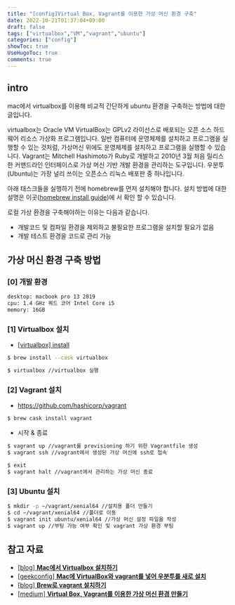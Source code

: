 ```yaml
---
title: "[config]Virtual Box, Vagrant를 이용한 가상 머신 환경 구축"
date: 2022-10-21T01:37:04+09:00
draft: false
tags: ["virtualbox","VM","vagrant","ubuntu"]
categories: ["config"]
showToc: true
UseHugoToc: true
comments: true
---
```

## intro
mac에서 virtualbox를 이용해 비교적 간단하게 ubuntu 환경을 구축하는 방법에 대한 글입니다. 

virtualbox는 Oracle VM VirtualBox는 GPLv2 라이선스로 배포되는 오픈 소스 하드웨어 리소스 가상화 프로그램입니다. 일반 컴퓨터에 운영체제를 설치하고 프로그램을 실행할 수 있는 것처럼, 가상머신 위에도 운영체제를 설치하고 프로그램을 실행할 수 있습니다. Vagrant는 Mitchell Hashimoto가 Ruby로 개발하고 2010년 3월 처음 릴리스한 커맨드라인 인터페이스로 가상 머신 기반 개발 환경을 관리하는 도구입니다. 우분투(Ubuntu)는 가장 널리 쓰이는 오픈소스 리눅스 배포판 중 하나입니다. 

아래 태스크들을 실행하기 전에 homebrew를 먼저 설치해야 합니다. 설치 방법에 대한 설명은 이곳([homebrew install guide](https://brew.sh/index_ko))에 서 확인 할 수 있습니다.

로컬 가상 환경을 구축해야하는 이유는 다음과 같습니다. 

- 개발코드 및 컴파일 환경을 제외하고 불필요한 프로그램을 설치할 필요가 없음
- 개발 테스트 환경을 코드로 관리 가능

## 가상 머신 환경 구축 방법
### [0] 개발 환경

```bash
desktop: macbook pro 13 2019
cpu: 1.4 GHz 쿼드 코어 Intel Core i5
memory: 16GB
```

### [1] Virtualbox 설치

- [[virtualbox] install](https://www.virtualbox.org/wiki/Downloads)

```bash
$ brew install --cask virtualbox

$ virtualbox //virtualbox 실행
```

### [2] Vagrant 설치

- https://github.com/hashicorp/vagrant

```bash
$ brew cask install vagrant
```

- 시작 & 종료

```bash
$ vagrant up //vagrant를 provisioning 하기 위한 Vagrantfile 생성
$ vagrant ssh //vagrant에서 생성된 가상 머신에 ssh로 접속

$ exit
$ vagrant halt //vagrant에서 관리하는 가상 머신 종료
```

### [3] Ubuntu 설치

```bash
$ mkdir -p ~/vagrant/xenial64 //설치용 폴더 만들기
$ cd ~/vagrant/xenial64 //폴더로 이동
$ vagrant init ubuntu/xenial64 //가상 머신 설정 파일을 작성
$ vagrant up //부팅 가능 여부 확인 및 vagrant 가상 환경 부팅
```

## 참고 자료
- [[blog] ****Mac에서 Virtualbox 설치하기****](https://gurumee92.tistory.com/305)
- [[geekconfig] ****Mac에 VirtualBox와 vagrant를 넣어 우분투를 새로 설치****](https://geekconfig.com/tutorial/clean-install-of-ubuntu-with-virtualbox-and-vagrant-on-mac)
- [[blog] ****Brew로 vagrant 설치하기****](https://velog.io/@gudwnsepdy/Brew%EB%A1%9C-vagrant-%EC%84%A4%EC%B9%98%ED%95%98%EA%B8%B0)
- [[medium] ****Virtual Box, Vagrant를 이용한 가상 머신 환경 만들기****](https://medium.com/@dudwls96/virtual-box-vagrant%EB%A5%BC-%EC%9D%B4%EC%9A%A9%ED%95%9C-%EA%B0%80%EC%83%81-%EB%A8%B8%EC%8B%A0-%ED%99%98%EA%B2%BD-%EB%A7%8C%EB%93%A4%EA%B8%B0-478b8871e474)